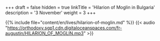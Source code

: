 +++
draft = false
hidden = true
linkTitle = 'Hilarion of Moglin in Bulgaria'
description = '3 November'
weight = 3
+++

{{% include file="content/en/lives/hilarion-of-moglin.md" %}}
{{< audio "https://orthodoxy.sgp1.cdn.digitaloceanspaces.com/fr-augustin/HILARION_OF_MOGLIN.mp3" >}}
